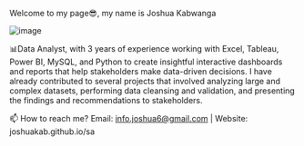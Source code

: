 Welcome to my page😎, my name is Joshua Kabwanga

![image](https://github.com/JoshuaKab/JoshuaKab/assets/135429439/064b7151-2ce0-4455-90ad-20f9a52ac496)




📊Data Analyst, with 3 years of experience working with Excel, Tableau, Power BI, MySQL, and Python to create insightful interactive dashboards and reports that help stakeholders make data-driven decisions.  I have already contributed to several projects that involved analyzing large and complex datasets, performing data cleansing and validation, and presenting the findings and recommendations to stakeholders.

📫 How to reach me? Email: info.joshua6@gmail.com | Website: joshuakab.github.io/sa
